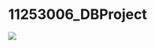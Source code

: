 11253006_DBProject
==================

<img src="https://github.com/ArslanBilal/11253006_DBProject/raw/master/images/RELATIONS_68SQLQUERY.PNG" >
